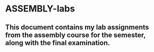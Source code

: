 # ASSEMBLY-labs

## This document contains my lab assignments from the assembly course for the semester, along with the final examination.
